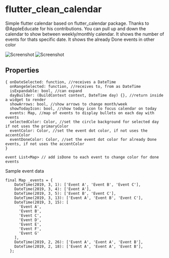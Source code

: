 # flutter_clean_calendar

Simple flutter calendar based on flutter_calendar package.
Thanks to @AppleEducate for his contributions.
You can pull up and down the calendar to show between weekly/monthly calendar.
It shows the number of events for thats specific date.
It shows the already Done events in other color

![Screenshot](https://github.com/pmcarlos/flutter_clean_Calendar/blob/master/screenshot.png)
![Screenshot](https://github.com/pmcarlos/flutter_clean_Calendar/blob/master/calendar.gif)

## Properties

```
{ onDateSelected: function, //receives a DateTime
  onRangeSelected: function, //receives to, from as DateTime
  isExpandable: bool, //can expand
  dayBuilder: (BuildContext context, DateTime day) {}, //return inside a widget to render
  showArrows: bool, //show arrows to change month/week
  showTodayIcon: bool, //show today icon to focus calendar on today
  events: Map, //map of events to display bullets on each day with events
  selectedColor: Color, //set the circle background for selected day if not uses the primaryColor
  eventColor: Color, //set the event dot color, if not uses the accentColor
  eventDoneColor: Color, //set the event dot color for already Done events, if not uses the accentColor
}

event List<Map> // add isDone to each event to change color for done events
```

Sample event data

```
final Map _events = {
    DateTime(2019, 3, 1): ['Event A', 'Event B', 'Event C'],
    DateTime(2019, 3, 4): ['Event A'],
    DateTime(2019, 3, 5): ['Event B', 'Event C'],
    DateTime(2019, 3, 13): ['Event A', 'Event B', 'Event C'],
    DateTime(2019, 3, 15): [
      'Event A',
      'Event B',
      'Event C',
      'Event D',
      'Event E',
      'Event F',
      'Event G'
    ],
    DateTime(2019, 2, 26): ['Event A', 'Event A', 'Event B'],
    DateTime(2019, 2, 18): ['Event A', 'Event A', 'Event B'],
  };
```
